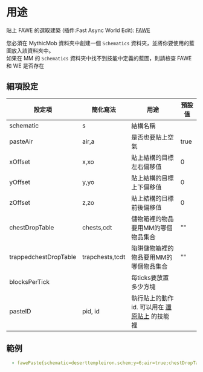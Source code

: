 用途
===============

貼上 FAWE 的選取建築 (插件:Fast Async World Edit): [FAWE](https://www.spigotmc.org/resources/fast-async-worldedit.13932/)

您必須在 MythicMob 資料夾中創建一個 `Schematics` 資料夾，並將你要使用的藍圖放入該資料夾中。<br>
如果在 MM 的 `Schematics` 資料夾中找不到技能中定義的藍圖，則請檢查 FAWE 和 WE 是否存在

細項設定
----------

| 設定項 | 簡化寫法 | 用途 | 預設值 |
|-----------|---------|---------------------------------------------------------------|---------------|
| schematic |  s   | 結構名稱 |   |
| pasteAir | air,a   | 是否也要貼上空氣 | true |
| xOffset | x,xo  | 貼上結構的目標左右偏移值   | 0 |
| yOffset | y,yo  | 貼上結構的目標上下偏移值  | 0 |
| zOffset | z,zo  | 貼上結構的目標前後偏移值   | 0 |
| chestDropTable | chests,cdt  | 儲物箱裡的物品要用MM的哪個物品集合   | "" |
| trappedchestDropTable | trapchests,tcdt  | 陷阱儲物箱裡的物品要用MM的哪個物品集合   | "" |
| blocksPerTick  || 每ticks要放置多少方塊  |   |
| pasteID   | pid, id | 執行貼上的動作id. 可以用在 [還原貼上] 的技能裡 |   |
  

範例
--------
```yaml
  - fawePaste{schematic=deserttempleiron.schem;y=6;air=true;chestDropTable=IronDropTable} @origin
```


  [還原貼上]: /Skills/mechanics/undopaste